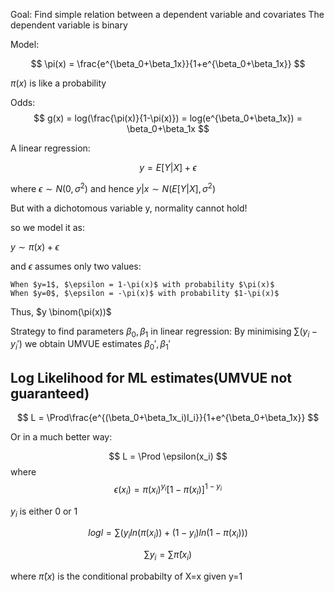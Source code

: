 Goal: Find simple relation between a dependent variable and covariates
The dependent variable is binary

Model:

$$
\pi(x) = \frac{e^{\beta_0+\beta_1x}}{1+e^{\beta_0+\beta_1x}}
$$

$\pi(x)$ is like a probability

Odds:
$$
g(x) = log(\frac{\pi(x)}{1-\pi(x)}) = log(e^{\beta_0+\beta_1x}) = \beta_0+\beta_1x
$$

A linear regression:

$$
y=E[Y|X] + \epsilon
$$


where $\epsilon \sim N(0, \sigma^2)$ and hence $y|x \sim N(E[Y|X], \sigma^2)$

But with a dichotomous variable y, normality cannot hold!

so we model it as:

$y \sim \pi(x) + \epsilon$

and $\epsilon$ assumes only two values:

	When $y=1$, $\epsilon = 1-\pi(x)$ with probability $\pi(x)$
	When $y=0$, $\epsilon = -\pi(x)$ with probability $1-\pi(x)$ 

Thus, $y \binom(\pi(x))$

Strategy to find parameters $\beta_0, \beta_1$ in linear regression:
By minimising $\sum (y_i - y_i')$ we obtain UMVUE estimates $\beta_0', \beta_1'$

## Log Likelihood for ML estimates(UMVUE not guaranteed)

$$
L = \Prod\frac{e^{(\beta_0+\beta_1x_i)I_i}}{1+e^{\beta_0+\beta_1x}}
$$


Or in a much better way:

$$
L = \Prod \epsilon(x_i)
$$
where
$$
\epsilon(x_i) = \pi(x_i)^{y_i}[1-\pi(x_i)]^{1-y_i}
$$

$y_i$ is either 0 or 1


$$
log l = \sum (y_i ln(\pi(x_i)) + (1-y_i)ln(1-\pi(x_i)))
$$

$$
\sum y_i = \sum \hat\pi(x_i)
$$

where $\hat\pi(x)$ is the conditional probabilty of X=x given y=1


